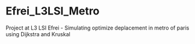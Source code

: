 # Efrei_L3LSI_Metro
Project at L3 LSI Efrei - Simulating optimize deplacement in metro of paris using Dijkstra and Kruskal
